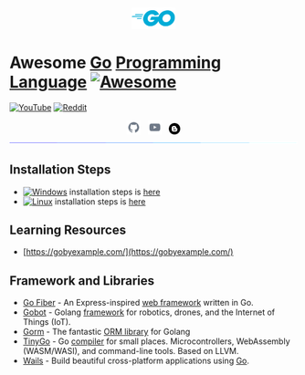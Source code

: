 <p align="center">
  <img width="15%" src="https://github.com/cybersecurity-dev/cybersecurity-dev/blob/main/assets/golang.svg" />
</p>

# Awesome [Go](https://en.wikipedia.org/wiki/Go_(programming_language)) [Programming Language](https://go.dev/) [![Awesome](https://awesome.re/badge.svg)](https://awesome.re) 
[![YouTube](https://img.shields.io/badge/YouTube-%23FF0000.svg?style=for-the-badge&logo=YouTube&logoColor=white)](https://youtube.com/playlist?list=PL9V4Zu3RroiVJ54IJxdX405zajBI4amv5&si=aLEtwXN-zd3PRZtQ) [![Reddit](https://img.shields.io/badge/Reddit-FF4500?style=for-the-badge&logo=reddit&logoColor=white)](https://www.reddit.com/r/golang/)

<p align="center">
    <a href="https://github.com/cybersecurity-dev/"><img height="25" src="https://github.com/cybersecurity-dev/cybersecurity-dev/blob/main/assets/github.svg" alt="GitHub"></a>
    &nbsp;
    <a href="https://www.youtube.com/@CyberThreatDefence"><img height="25" src="https://github.com/cybersecurity-dev/cybersecurity-dev/blob/main/assets/youtube.svg" alt="YouTube"></a>
    &nbsp;
    <a href="https://cyberthreatdefence.com/my_awesome_lists"><img height="20" src="https://github.com/cybersecurity-dev/cybersecurity-dev/blob/main/assets/blog.svg" alt="My Awesome Lists"></a>
    <img src="https://github.com/cybersecurity-dev/cybersecurity-dev/blob/main/assets/bar.gif">
</p>

## Installation Steps
* [![Windows](https://custom-icon-badges.demolab.com/badge/Windows-0078D6?logo=windows11&logoColor=white)](#) installation steps is [here](https://github.com/cybersecurity-dev/PowerShell-Toolkit?tab=readme-ov-file#programming-language)
* [![Linux](https://img.shields.io/badge/Linux-FCC624?logo=linux&logoColor=black)](#) installation steps is [here](https://github.com/cybersecurity-dev/Bash-Toolkit/blob/main/README.md#go)

## Learning Resources
* [https://gobyexample.com/](https://gobyexample.com/)

## Framework and Libraries
* [Go Fiber](https://github.com/gofiber/fiber) - An Express-inspired [web framework](https://gofiber.io/) written in Go.
* [Gobot](https://github.com/hybridgroup/gobot/) - Golang [framework](https://gobot.io/#platforms) for robotics, drones, and the Internet of Things (IoT).
* [Gorm](https://github.com/go-gorm/gorm/) - The fantastic [ORM library](https://gorm.io/) for Golang
* [TinyGo](https://github.com/tinygo-org/tinygo) - Go [compiler](https://tinygo.org/) for small places. Microcontrollers, WebAssembly (WASM/WASI), and command-line tools. Based on LLVM.
* [Wails](https://github.com/wailsapp/wails) - Build beautiful cross-platform applications using [Go](https://wails.io/).
